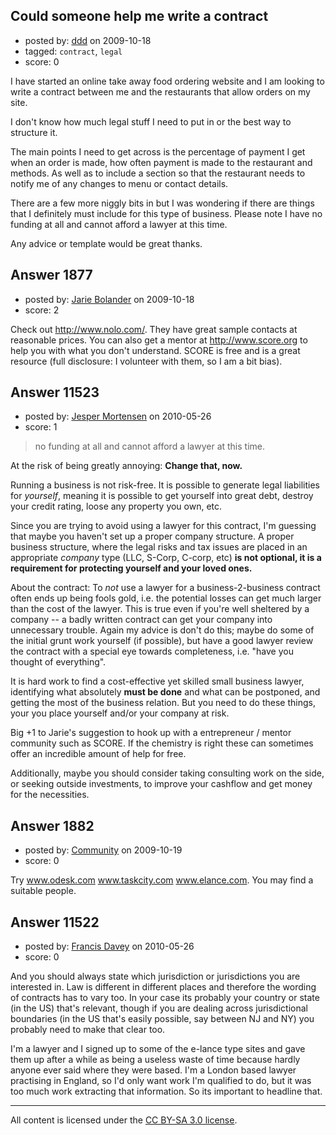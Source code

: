 ## Could someone help me write a contract

- posted by: [ddd](https://stackexchange.com/users/-1/976-ddd) on 2009-10-18
- tagged: `contract`, `legal`
- score: 0

I have started an online take away food ordering website and I am looking to write a contract between me and the restaurants that allow orders on my site.

I don't know how much legal stuff I need to put in or the best way to structure it.

The main points I need to get across is the percentage of payment I get when an order is made, how often payment is made to the restaurant and methods. As well as to include a section so that the restaurant needs to notify me of any changes to menu or contact details. 

There are a few more niggly bits in but I was wondering if there are things that I definitely must include for this type of business. Please note I have no funding at all and cannot afford a lawyer at this time.

Any advice or template would be great thanks.


## Answer 1877

- posted by: [Jarie Bolander](https://stackexchange.com/users/-1/585-jarie-bolander) on 2009-10-18
- score: 2

Check out http://www.nolo.com/. They have great sample contacts at reasonable prices. You can also get a mentor at http://www.score.org to help you with what you don't understand. SCORE is free and is a great resource (full disclosure: I volunteer with them, so I am a bit bias).


## Answer 11523

- posted by: [Jesper Mortensen](https://stackexchange.com/users/-1/1261-jesper-mortensen) on 2010-05-26
- score: 1

> no funding at all and cannot afford a lawyer at this time.

At the risk of being greatly annoying: **Change that, now.**

Running a business is not risk-free. It is possible to generate legal liabilities for *yourself*, meaning it is possible to get yourself into great debt, destroy your credit rating, loose any property you own, etc.

Since you are trying to avoid using a lawyer for this contract, I'm guessing that maybe you haven't set up a proper company structure. A proper business structure, where the legal risks and tax issues are placed in an appropriate *company* type (LLC, S-Corp, C-corp, etc) **is not optional, it is a requirement for protecting yourself and your loved ones.** 

About the contract: To *not* use a lawyer for a business-2-business contract often ends up being fools gold, i.e. the potential losses can get much larger than the cost of the lawyer. This is true even if you're well sheltered by a company -- a badly written contract can get your company into unnecessary trouble. Again my advice is don't do this; maybe do some of the initial grunt work yourself (if possible), but have a good lawyer review the contract with a special eye towards completeness, i.e. "have you thought of everything".

It is hard work to find a cost-effective yet skilled small business lawyer, identifying what absolutely **must be done** and what can be postponed, and getting the most of the business relation. But you need to do these things, your you place yourself and/or your company at risk.

Big +1 to Jarie's suggestion to hook up with a entrepreneur / mentor community such as SCORE. If the chemistry is right these can sometimes offer an incredible amount of help for free.

Additionally, maybe you should consider taking consulting work on the side, or seeking outside investments, to improve your cashflow and get money for the necessities.


## Answer 1882

- posted by: [Community](https://stackexchange.com/users/-1/-1-community) on 2009-10-19
- score: 0

Try www.odesk.com www.taskcity.com www.elance.com. You may find a suitable people. 


## Answer 11522

- posted by: [Francis Davey](https://stackexchange.com/users/-1/3499-francis-davey) on 2010-05-26
- score: 0

And you should always state which jurisdiction or jurisdictions you are interested in. Law is different in different places and therefore the wording of contracts has to vary too. In your case its probably your country or state (in the US) that's relevant, though if you are dealing across jurisdictional boundaries (in the US that's easily possible, say between NJ and NY) you probably need to make that clear too.

I'm a lawyer and I signed up to some of the e-lance type sites and gave them up after a while as being a useless waste of time because hardly anyone ever said where they were based. I'm a London based lawyer practising in England, so I'd only want work I'm qualified to do, but it was too much work extracting that information. So its important to headline that.



---

All content is licensed under the [CC BY-SA 3.0 license](https://creativecommons.org/licenses/by-sa/3.0/).
